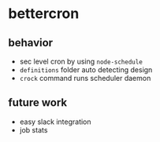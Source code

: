 # bettercron

## behavior
- sec level cron by using `node-schedule`
- `definitions` folder auto detecting design
- `crock` command runs scheduler daemon

## future work
- easy slack integration
- job stats